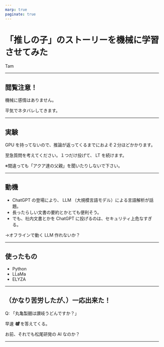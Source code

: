 ```yaml
---
marp: true
paginate: true
---
```

# 「推しの子」のストーリーを機械に学習させてみた

Tam

<!-- 
$theme: gaia
template: invert
-->

<!-- footer: Tam -->

---
## 閲覧注意！

機械に感情はありません。

平気でネタバレしてきます。

---
## 実験

GPU を持ってないので、推論が返ってくるまでにおよそ２分ほどかかります。

至急質問を考えてください。１つだけ投げて、 LT を続けます。

※間違っても「アクア達の父親」を聞いたりしないで下さい。

---
## 動機

- ChatGPT の登場により、 LLM （大規模言語モデル）による言語解析が話題。
- 長ったらしい文書の要約とかとても便利そう。
- でも、社内文書とかを ChatGPT に投げるのは、セキュリティ上危なすぎる。

→オフラインで動く LLM 作れないか？

---
## 使ったもの

- Python
- LLaMa
- ELYZA

---
## （かなり苦労したが、）一応出来た！

Q: 「丸亀製麺は讃岐うどんですか？」

早速 ***嘘*** を答えてくる。

お前、それでも松尾研発の AI なのか？

---
